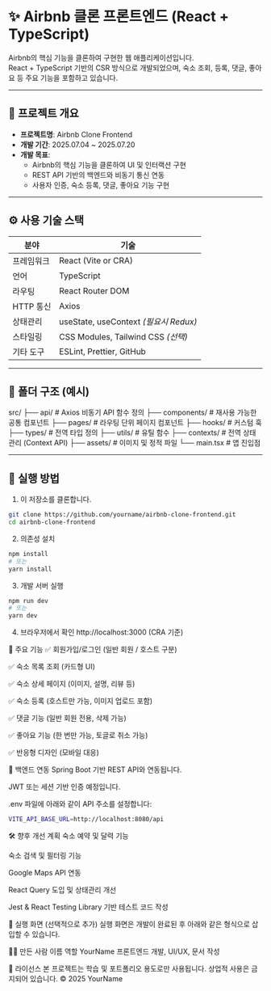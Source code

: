 # ✨ Airbnb 클론 프론트엔드 (React + TypeScript)

Airbnb의 핵심 기능을 클론하여 구현한 웹 애플리케이션입니다.  
React + TypeScript 기반의 CSR 방식으로 개발되었으며, 숙소 조회, 등록, 댓글, 좋아요 등 주요 기능을 포함하고 있습니다.

---

## 📌 프로젝트 개요

- **프로젝트명**: Airbnb Clone Frontend  
- **개발 기간**: 2025.07.04 ~ 2025.07.20  
- **개발 목표**:
  - Airbnb의 핵심 기능을 클론하여 UI 및 인터랙션 구현
  - REST API 기반의 백엔드와 비동기 통신 연동
  - 사용자 인증, 숙소 등록, 댓글, 좋아요 기능 구현

---

## ⚙️ 사용 기술 스택

| 분야       | 기술                                 |
|------------|--------------------------------------|
| 프레임워크 | React (Vite or CRA)                  |
| 언어       | TypeScript                           |
| 라우팅     | React Router DOM                     |
| HTTP 통신  | Axios                                 |
| 상태관리   | useState, useContext *(필요시 Redux)* |
| 스타일링   | CSS Modules, Tailwind CSS *(선택)*    |
| 기타 도구  | ESLint, Prettier, GitHub             |

---

## 📁 폴더 구조 (예시)

src/
├── api/ # Axios 비동기 API 함수 정의
├── components/ # 재사용 가능한 공통 컴포넌트
├── pages/ # 라우팅 단위 페이지 컴포넌트
├── hooks/ # 커스텀 훅
├── types/ # 전역 타입 정의
├── utils/ # 유틸 함수
├── contexts/ # 전역 상태 관리 (Context API)
├── assets/ # 이미지 및 정적 파일
└── main.tsx # 앱 진입점

---

## 🚀 실행 방법

1. 이 저장소를 클론합니다.
```bash
git clone https://github.com/yourname/airbnb-clone-frontend.git
cd airbnb-clone-frontend
```

2. 의존성 설치
```bash
npm install
# 또는
yarn install
```

3. 개발 서버 실행
```bash
npm run dev
# 또는
yarn dev
```

4. 브라우저에서 확인
http://localhost:3000 (CRA 기준)

🧩 주요 기능
✅ 회원가입/로그인 (일반 회원 / 호스트 구분)

✅ 숙소 목록 조회 (카드형 UI)

✅ 숙소 상세 페이지 (이미지, 설명, 리뷰 등)

✅ 숙소 등록 (호스트만 가능, 이미지 업로드 포함)

✅ 댓글 기능 (일반 회원 전용, 삭제 가능)

✅ 좋아요 기능 (한 번만 가능, 토글로 취소 가능)

✅ 반응형 디자인 (모바일 대응)

🔐 백엔드 연동
Spring Boot 기반 REST API와 연동됩니다.

JWT 또는 세션 기반 인증 예정입니다.

.env 파일에 아래와 같이 API 주소를 설정합니다:

```bash
VITE_API_BASE_URL=http://localhost:8080/api
```

🛠️ 향후 개선 계획
숙소 예약 및 달력 기능

숙소 검색 및 필터링 기능

Google Maps API 연동

React Query 도입 및 상태관리 개선

Jest & React Testing Library 기반 테스트 코드 작성

📸 실행 화면 (선택적으로 추가)
실행 화면은 개발이 완료된 후 아래와 같은 형식으로 삽입할 수 있습니다.

🙋‍♀️ 만든 사람
이름	역할
YourName	프론트엔드 개발, UI/UX, 문서 작성

📄 라이선스
본 프로젝트는 학습 및 포트폴리오 용도로만 사용됩니다.
상업적 사용은 금지되어 있습니다.
© 2025 YourName

